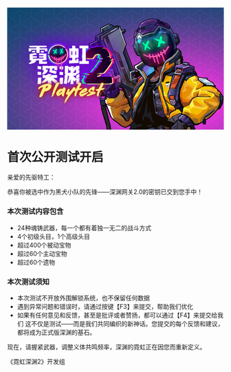 ![image](https://raw.githubusercontent.com/VeewoGames/NA2Announcements/master/announcements/25.3.13/20250314_140404_5494474482230528215.png)

# **首次公开测试开启**

亲爱的先驱特工：

恭喜你被选中作为黑犬小队的先锋——深渊网关2.0的密钥已交到您手中！

### 本次测试内容包含

* 24种魂铸武器，每一个都有着独一无二的战斗方式
* 4个初级头目，1个高级头目
* 超过400个被动宝物
* 超过60个主动宝物
* 超过60个遗物
### **本次测试须知**

* 本次测试不开放外围解锁系统，也不保留任何数据
* 遇到异常问题和错误时，请通过按键【F3】来提交，帮助我们优化
* 如果有任何意见和反馈，甚至是批评或者赞扬，都可以通过【F4】来提交给我们
这不仅是测试——而是我们共同编织的新神话。您提交的每个反馈和建议，都将成为正式版深渊的基石。

现在，请握紧武器，调整义体共鸣频率，深渊的霓虹正在因您而重新定义。

《霓虹深渊2》开发组

